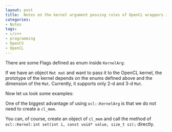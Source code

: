 ```yaml
---
layout: post
title:  Notes on the kernel argument passing rules of OpenCL wrappers in OpenCV 3.x
categories:
- Notes
tags:
- c/c++
- programming
- OpenCV
- OpenCL
---
```


There are some Flags defined as enum inside `KernelArg`:
<script src="https://gist.github.com/csukuangfj/9417c6aa2adb8e20b21505ef96869804.js"></script>

If we have an object `Mat mat` and want to pass it to the OpenCL kernel, the prototype of the kernel depends on the enums defined above and the dimension of the `Mat`. Currently, it supports only 2-d and 3-d `Mat`.

Now let us look some examples:
<script src="https://gist.github.com/csukuangfj/d32b2685bf25fcae06957bad5d53ad20.js"></script>

One of the biggest advantage of using `ocl::KernelArg` is that we do not need to
create a `cl_mem`.

You can, of course, create an object of `cl_mem` and call the method of `ocl::Kernel`: `int set(int i, const void* value, size_t sz);` directly.